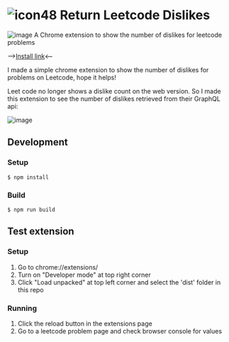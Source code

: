# ![icon48](https://github.com/kevicai/return-leetcode-dislikes/assets/74110291/4acac24b-cae8-45f3-981d-6fbe8ae7eb13) Return Leetcode Dislikes 
![image](https://github.com/user-attachments/assets/e0040212-7a2d-4938-9e75-f4d0fe0dd674)
A Chrome extension to show the number of dislikes for leetcode problems

-->[Install link](https://chromewebstore.google.com/detail/return-leetcode-dislikes/dicljlkoaepceogdhchkpgijkjjpmebg?hl=en-US&authuser=0)<--

I made a simple chrome extension to show the number of dislikes for problems on Leetcode, hope it helps!

Leet code no longer shows a dislike count on the web version. So I made this extension to see the number of dislikes retrieved from their GraphQL api:

![image](https://github.com/kevicai/return-leetcode-dislikes/assets/74110291/0be246f4-8c00-4954-94b7-6f2b5f96dd59)


## Development 
### Setup
```console
$ npm install
``` 
### Build
```console
$ npm run build
``` 

## Test extension
### Setup
1. Go to chrome://extensions/
2. Turn on "Developer mode" at top right corner
3. Click "Load unpacked" at top left corner and select the 'dist' folder in this repo
### Running
1. Click the reload button in the extensions page  
2. Go to a leetcode problem page and check browser console for values

